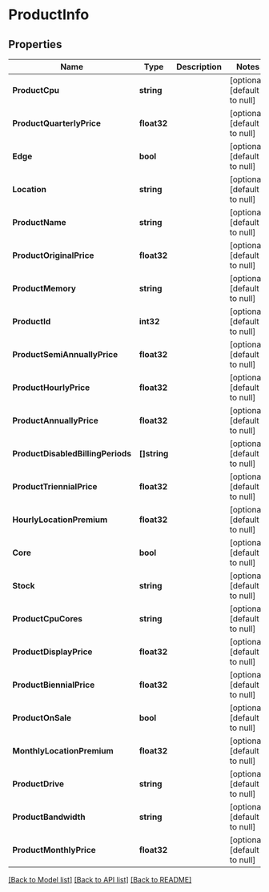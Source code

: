 # ProductInfo

## Properties
Name | Type | Description | Notes
------------ | ------------- | ------------- | -------------
**ProductCpu** | **string** |  | [optional] [default to null]
**ProductQuarterlyPrice** | **float32** |  | [optional] [default to null]
**Edge** | **bool** |  | [optional] [default to null]
**Location** | **string** |  | [optional] [default to null]
**ProductName** | **string** |  | [optional] [default to null]
**ProductOriginalPrice** | **float32** |  | [optional] [default to null]
**ProductMemory** | **string** |  | [optional] [default to null]
**ProductId** | **int32** |  | [optional] [default to null]
**ProductSemiAnnuallyPrice** | **float32** |  | [optional] [default to null]
**ProductHourlyPrice** | **float32** |  | [optional] [default to null]
**ProductAnnuallyPrice** | **float32** |  | [optional] [default to null]
**ProductDisabledBillingPeriods** | **[]string** |  | [optional] [default to null]
**ProductTriennialPrice** | **float32** |  | [optional] [default to null]
**HourlyLocationPremium** | **float32** |  | [optional] [default to null]
**Core** | **bool** |  | [optional] [default to null]
**Stock** | **string** |  | [optional] [default to null]
**ProductCpuCores** | **string** |  | [optional] [default to null]
**ProductDisplayPrice** | **float32** |  | [optional] [default to null]
**ProductBiennialPrice** | **float32** |  | [optional] [default to null]
**ProductOnSale** | **bool** |  | [optional] [default to null]
**MonthlyLocationPremium** | **float32** |  | [optional] [default to null]
**ProductDrive** | **string** |  | [optional] [default to null]
**ProductBandwidth** | **string** |  | [optional] [default to null]
**ProductMonthlyPrice** | **float32** |  | [optional] [default to null]

[[Back to Model list]](../README.md#documentation-for-models) [[Back to API list]](../README.md#documentation-for-api-endpoints) [[Back to README]](../README.md)


